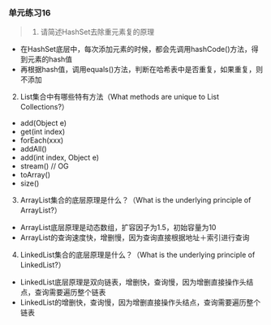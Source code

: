 ### 单元练习16

> 1. 请简述HashSet去除重元素复的原理
- 在HashSet底层中，每次添加元素的时候，都会先调用hashCode()方法，得到元素的hash值
- 再根据hash值，调用equals()方法，判断在哈希表中是否重复，如果重复，则不添加

2. List集合中有哪些特有方法（What methods are unique to List Collections?）
- add(Object e)
- get(int index)
- forEach(xxx)
- addAll()
- add(int index, Object e)
- stream()  // OG
- toArray()
- size()

3. ArrayList集合的底层原理是什么？（What is the underlying principle of ArrayList?）
- ArrayList底层原理是动态数组，扩容因子为1.5，初始容量为10
- ArrayList的查询速度快，增删慢，因为查询直接根据地址＋索引进行查询

4. LinkedList集合的底层原理是什么？（What is the underlying principle of LinkedList?）
- LinkedList底层原理是双向链表，增删快，查询慢，因为增删直接操作头结点，查询需要遍历整个链表
- LinkedList的增删快，查询慢，因为增删直接操作头结点，查询需要遍历整个链表